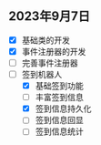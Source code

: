 ## 2023年9月7日

- [x] 基础类的开发
- [x] 事件注册器的开发
- [ ] 完善事件注册器
- [ ] 签到机器人
  - [x] 基础签到功能
  - [ ] 丰富签到信息
  - [x] 签到信息持久化
  - [ ] 签到信息回显
  - [ ] 签到信息统计
